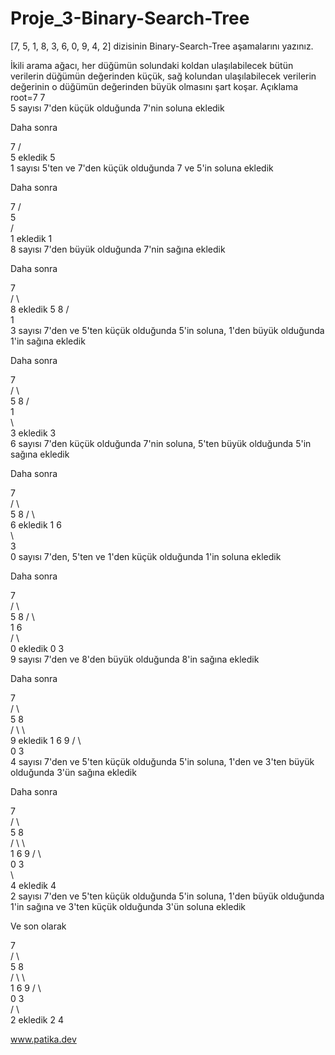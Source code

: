 # Proje_3-Binary-Search-Tree

[7, 5, 1, 8, 3, 6, 0, 9, 4, 2] dizisinin Binary-Search-Tree aşamalarını yazınız.

İkili arama ağacı, her düğümün solundaki koldan ulaşılabilecek bütün verilerin düğümün değerinden küçük, sağ kolundan ulaşılabilecek verilerin değerinin o düğümün değerinden büyük olmasını şart koşar.
Açıklama			
root=7		7	
5 sayısı 7'den küçük olduğunda 7'nin soluna ekledik

Daha sonra

7
/	
5 ekledik	5		
1 sayısı 5'ten ve 7'den küçük olduğunda 7 ve 5'in soluna ekledik

Daha sonra

7
/	
5		
/			
1 ekledik	1				
8 sayısı 7'den büyük olduğunda 7'nin sağına ekledik

Daha sonra

7		
/		\	
8 ekledik			5				8
/					
1						
3 sayısı 7'den ve 5'ten küçük olduğunda 5'in soluna, 1'den büyük olduğunda 1'in sağına ekledik

Daha sonra

7		
/		\	
5				8
/					
1						
\					
3 ekledik			3				
6 sayısı 7'den küçük olduğunda 7'nin soluna, 5'ten büyük olduğunda 5'in sağına ekledik

Daha sonra

7		
/		\	
5				8
/		\			
6 ekledik	1				6		
\					
3				
0 sayısı 7'den, 5'ten ve 1'den küçük olduğunda 1'in soluna ekledik

Daha sonra

7		
/		\	
5				8
/		\			
1				6		
/		\					
0 ekledik	0				3				
9 sayısı 7'den ve 8'den büyük olduğunda 8'in sağına ekledik

Daha sonra

7				
/		\			
5				8		
/		\				\	
9 ekledik			1				6				9
/		\							
0				3						
4 sayısı 7'den ve 5'ten küçük olduğunda 5'in soluna, 1'den ve 3'ten büyük olduğunda 3'ün sağına ekledik

Daha sonra

7				
/		\			
5				8		
/		\				\	
1				6				9
/		\							
0				3						
\					
4 ekledik							4				
2 sayısı 7'den ve 5'ten küçük olduğunda 5'in soluna, 1'den büyük olduğunda 1'in sağına ve 3'ten küçük olduğunda 3'ün soluna ekledik

Ve son olarak

7				
/		\			
5				8		
/		\				\	
1				6				9
/		\							
0				3						
/		\					
2 ekledik			2				4

www.patika.dev 
